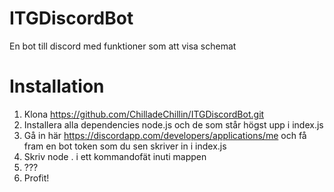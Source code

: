 # ITGDiscordBot
En bot till discord med funktioner som att visa schemat

# Installation
1. Klona https://github.com/ChilladeChillin/ITGDiscordBot.git
2. Installera alla dependencies node.js och de som står högst upp i index.js
3. Gå in här https://discordapp.com/developers/applications/me och få fram en bot token som du sen skriver in i index.js
4. Skriv node . i ett kommandofät inuti mappen
5. ???
6. Profit!
